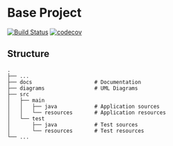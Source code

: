 # Base Project
[![Build Status](https://travis-ci.org/D0551369/BaseProject.svg?branch=master)](https://travis-ci.org/D0551369/BaseProject)
[![codecov](https://codecov.io/gh/D0551369/BaseProject/branch/master/graph/badge.svg)](https://codecov.io/gh/D0551369/BaseProject)

## Structure
```
.
├── ...
├── docs                    # Documentation
├── diagrams                # UML Diagrams
├── src
│   ├── main
│   │   ├── java            # Application sources
│   │   └── resources       # Application resources
│   └── test
│       ├── java            # Test sources
│       └── resources       # Test resources
└── ...
```
